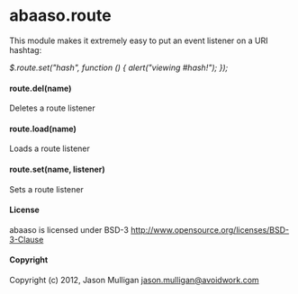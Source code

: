 # abaaso.route
This module makes it extremely easy to put an event listener on a URI hashtag:

*$.route.set("hash", function () { alert("viewing #hash!"); });*

#### route.del(name)
Deletes a route listener

#### route.load(name)
Loads a route listener

#### route.set(name, listener)
Sets a route listener

#### License
abaaso is licensed under BSD-3 http://www.opensource.org/licenses/BSD-3-Clause

#### Copyright
Copyright (c) 2012, Jason Mulligan <jason.mulligan@avoidwork.com>